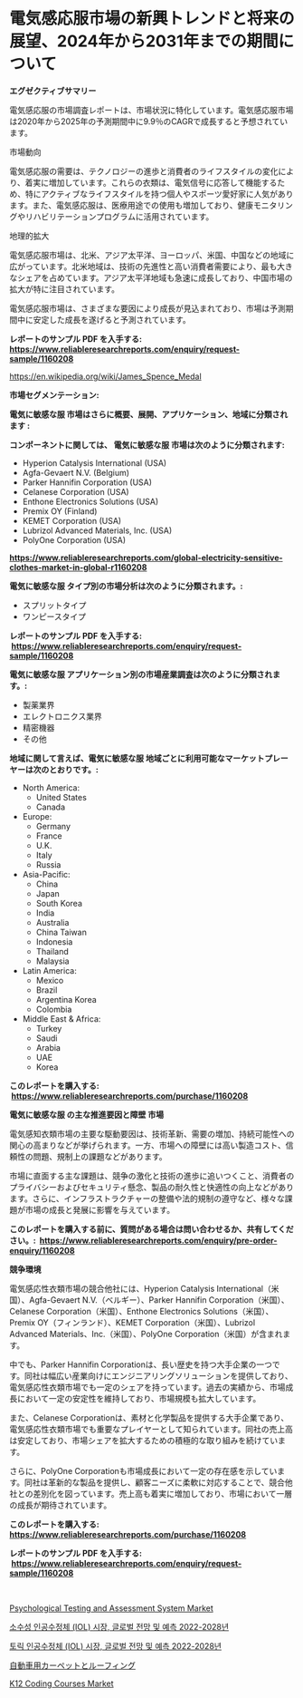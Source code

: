 <p><h1>電気感応服市場の新興トレンドと将来の展望、2024年から2031年までの期間について</h1></p><p><strong>エグゼクティブサマリー</strong></p>
<p><p>電気感応服の市場調査レポートは、市場状況に特化しています。電気感応服市場は2020年から2025年の予測期間中に9.9％のCAGRで成長すると予想されています。</p><p>市場動向</p><p>電気感応服の需要は、テクノロジーの進歩と消費者のライフスタイルの変化により、着実に増加しています。これらの衣類は、電気信号に応答して機能するため、特にアクティブなライフスタイルを持つ個人やスポーツ愛好家に人気があります。また、電気感応服は、医療用途での使用も増加しており、健康モニタリングやリハビリテーションプログラムに活用されています。</p><p>地理的拡大</p><p>電気感応服市場は、北米、アジア太平洋、ヨーロッパ、米国、中国などの地域に広がっています。北米地域は、技術の先進性と高い消費者需要により、最も大きなシェアを占めています。アジア太平洋地域も急速に成長しており、中国市場の拡大が特に注目されています。</p><p>電気感応服市場は、さまざまな要因により成長が見込まれており、市場は予測期間中に安定した成長を遂げると予測されています。</p></p>
<p><strong>レポートのサンプル PDF を入手する: <a href="https://www.reliableresearchreports.com/enquiry/request-sample/1160208">https://www.reliableresearchreports.com/enquiry/request-sample/1160208</a></strong></p>
<p><a href="https://en.wikipedia.org/wiki/James_Spence_Medal">https://en.wikipedia.org/wiki/James_Spence_Medal</a></p>
<p><strong>市場セグメンテーション:</strong></p>
<p><strong> 電気に敏感な服 市場はさらに概要、展開、アプリケーション、地域に分類されます :</strong></p>
<p><strong>コンポーネントに関しては、 電気に敏感な服 市場は次のように分類されます: &nbsp;</strong></p>
<p><ul><li>Hyperion Catalysis International (USA)</li><li>Agfa-Gevaert N.V. (Belgium)</li><li>Parker Hannifin Corporation (USA)</li><li>Celanese Corporation (USA)</li><li>Enthone Electronics Solutions (USA)</li><li>Premix OY (Finland)</li><li>KEMET Corporation (USA)</li><li>Lubrizol Advanced Materials, Inc. (USA)</li><li>PolyOne Corporation (USA)</li></ul></p>
<p><strong><a href="https://www.reliableresearchreports.com/global-electricity-sensitive-clothes-market-in-global-r1160208">https://www.reliableresearchreports.com/global-electricity-sensitive-clothes-market-in-global-r1160208</a></strong></p>
<p><strong> 電気に敏感な服 タイプ別の市場分析は次のように分類されます。:</strong></p>
<p><ul><li>スプリットタイプ</li><li>ワンピースタイプ</li></ul></p>
<p><strong>レポートのサンプル PDF を入手する: &nbsp;<a href="https://www.reliableresearchreports.com/enquiry/request-sample/1160208">https://www.reliableresearchreports.com/enquiry/request-sample/1160208</a></strong></p>
<p><strong> 電気に敏感な服 アプリケーション別の市場産業調査は次のように分類されます。:</strong></p>
<p><ul><li>製薬業界</li><li>エレクトロニクス業界</li><li>精密機器</li><li>その他</li></ul></p>
<p><strong>地域に関して言えば、電気に敏感な服 地域ごとに利用可能なマーケットプレーヤーは次のとおりです。:</strong></p>
<p><ul>
    <li>
        North America:
        <ul>
            <li>United States</li>
            <li>Canada</li>
        </ul>
    </li>
    <li>
        Europe:
        <ul>
            <li>Germany</li>
            <li>France</li>
            <li>U.K.</li>
            <li>Italy</li>
            <li>Russia</li>
        </ul>
    </li>
    <li>
        Asia-Pacific:
        <ul>
            <li>China</li>
            <li>Japan</li>
            <li>South Korea</li>
            <li>India</li>
            <li>Australia</li>
            <li>China Taiwan</li>
            <li>Indonesia</li>
            <li>Thailand</li>
            <li>Malaysia</li>
        </ul>
    </li>
    <li>
        Latin America:
        <ul>
            <li>Mexico</li>
            <li>Brazil</li>
            <li>Argentina Korea</li>
            <li>Colombia</li>
        </ul>
    </li>
    <li>
        Middle East & Africa:
        <ul>
            <li>Turkey</li>
            <li>Saudi</li>
            <li>Arabia</li>
            <li>UAE</li>
            <li>Korea</li>
        </ul>
    </li>
    </ul></p>
<p><strong>このレポートを購入する: &nbsp;<a href="https://www.reliableresearchreports.com/purchase/1160208">https://www.reliableresearchreports.com/purchase/1160208</a></strong></p>
<p><strong>電気に敏感な服 の主な推進要因と障壁 市場</strong></p>
<p><p>電気感知衣類市場の主要な駆動要因は、技術革新、需要の増加、持続可能性への関心の高まりなどが挙げられます。一方、市場への障壁には高い製造コスト、信頼性の問題、規制上の課題などがあります。</p><p>市場に直面する主な課題は、競争の激化と技術の進歩に追いつくこと、消費者のプライバシーおよびセキュリティ懸念、製品の耐久性と快適性の向上などがあります。さらに、インフラストラクチャーの整備や法的規制の遵守など、様々な課題が市場の成長と発展に影響を与えています。</p></p>
<p><strong>このレポートを購入する前に、質問がある場合は問い合わせるか、共有してください。:&nbsp; <a href="https://www.reliableresearchreports.com/enquiry/pre-order-enquiry/1160208">https://www.reliableresearchreports.com/enquiry/pre-order-enquiry/1160208</a></strong></p>
<p><strong>競争環境</strong></p>
<p><p>電気感応性衣類市場の競合他社には、Hyperion Catalysis International（米国）、Agfa-Gevaert N.V.（ベルギー）、Parker Hannifin Corporation（米国）、Celanese Corporation（米国）、Enthone Electronics Solutions（米国）、Premix OY（フィンランド）、KEMET Corporation（米国）、Lubrizol Advanced Materials、Inc.（米国）、PolyOne Corporation（米国）が含まれます。</p><p>中でも、Parker Hannifin Corporationは、長い歴史を持つ大手企業の一つです。同社は幅広い産業向けにエンジニアリングソリューションを提供しており、電気感応性衣類市場でも一定のシェアを持っています。過去の実績から、市場成長において一定の安定性を維持しており、市場規模も拡大しています。</p><p>また、Celanese Corporationは、素材と化学製品を提供する大手企業であり、電気感応性衣類市場でも重要なプレイヤーとして知られています。同社の売上高は安定しており、市場シェアを拡大するための積極的な取り組みを続けています。</p><p>さらに、PolyOne Corporationも市場成長において一定の存在感を示しています。同社は革新的な製品を提供し、顧客ニーズに柔軟に対応することで、競合他社との差別化を図っています。売上高も着実に増加しており、市場において一層の成長が期待されています。</p></p>
<p><strong>このレポートを購入する: &nbsp; <a href="https://www.reliableresearchreports.com/purchase/1160208">https://www.reliableresearchreports.com/purchase/1160208</a></strong></p>
<p><strong>レポートのサンプル PDF を入手する: &nbsp;<a href="https://www.reliableresearchreports.com/enquiry/request-sample/1160208">https://www.reliableresearchreports.com/enquiry/request-sample/1160208</a></strong><strong></strong></p>
<p>&nbsp;</p>
<p><p><a href="https://github.com/guneycigdem35/Market-Research-Report-List-4/blob/main/psychological-testing-and-assessment-system-market.md">Psychological Testing and Assessment System Market</a></p><p><a href="https://github.com/shampaakter36/Market-Research-Report-List-1/blob/main/5759404130724.md">소수성 인공수정체 (IOL) 시장, 글로벌 전망 및 예측 2022-2028년</a></p><p><a href="https://github.com/Nicolasrown5/Market-Research-Report-List-1/blob/main/6501042130723.md">토릭 인공수정체 (IOL) 시장, 글로벌 전망 및 예측 2022-2028년</a></p><p><a href="https://github.com/schmahlson/Market-Research-Report-List-2/blob/main/3557096134031.md">自動車用カーペットとルーフィング</a></p><p><a href="https://github.com/biheemgalvinlouises6hokrh3h/Market-Research-Report-List-3/blob/main/k12-coding-courses-market.md">K12 Coding Courses Market</a></p></p>